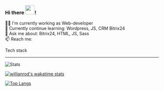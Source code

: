 

### Hi there <img src="https://raw.githubusercontent.com/MartinHeinz/MartinHeinz/master/wave.gif" width="30px">!

🔭👤 I'm currently working as Web-developer<br />
🌱 Currently continue learning: Wordpress, JS, CRM Bitrix24<br />
💬 Ask me about: Bitrix24, HTML, JS, Sass<br />
📫 Reach me: 

Tech stack
<hr>

![Stats](https://github-readme-stats.vercel.app/api?username=luminousnow&show_icons=true&custom_title=GitHub_stats)

[![willianrod's wakatime stats](https://github-readme-stats.vercel.app/api/wakatime?username=luminousnow&layout=compact&custom_title=Weekly_work_stats)](https://github.com/anuraghazra/github-readme-stats)

[![Top Langs](https://github-readme-stats.vercel.app/api/top-langs/?username=luminousnow&layout=compact)](https://github.com/anuraghazra/github-readme-stats)
